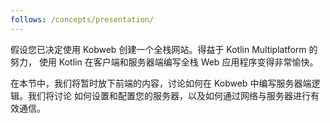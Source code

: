 ```yaml
---
follows: /concepts/presentation/
---
```


假设您已决定使用 Kobweb 创建一个全栈网站。得益于 Kotlin Multiplatform 的努力，
使用 Kotlin 在客户端和服务器端编写全栈 Web 应用程序变得非常愉快。

在本节中，我们将暂时放下前端的内容，讨论如何在 Kobweb 中编写服务器端逻辑。我们将讨论
如何设置和配置您的服务器，以及如何通过网络与服务器进行有效通信。
